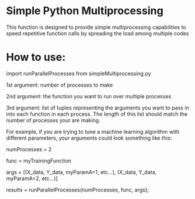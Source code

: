 # Simple Python Multiprocessing

This function is designed to provide simple multiprocessing capabilities to speed repetitive function calls by spreading the load among multiple codes

# How to use:

import runParallelProcesses from simpleMultiprocessing.py

1st argument: number of processes to make

2nd argument: the function you want to run over multiple processes

3rd argument: list of tuples representing the arguments you want to pass in into each function in each process.
The length of this list should match the number of processes your are making.

For example, if you are trying to tune a machine learning algorithm with different parameters, your arguments could look something like this:

numProcesses = 2

func = myTrainingFunction

args = [(X_data, Y_data, myParamA=1, etc...), (X_data, Y_data, myParamA=2, etc...)]

results = runParallelProcesses(numProcesses, func, args);
